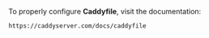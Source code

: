 To properly configure **Caddyfile**, visit the documentation:

```
https://caddyserver.com/docs/caddyfile
```
